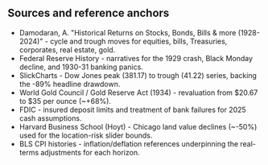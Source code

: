 ## Sources and reference anchors

- Damodaran, A. "Historical Returns on Stocks, Bonds, Bills & more (1928-2024)" - cycle and trough moves for equities, bills, Treasuries, corporates, real estate, gold.
- Federal Reserve History - narratives for the 1929 crash, Black Monday decline, and 1930-31 banking panics.
- SlickCharts - Dow Jones peak (381.17) to trough (41.22) series, backing the -89% headline drawdown.
- World Gold Council / Gold Reserve Act (1934) - revaluation from $20.67 to $35 per ounce (~+68%).
- FDIC - insured deposit limits and treatment of bank failures for 2025 cash assumptions.
- Harvard Business School (Hoyt) - Chicago land value declines (~-50%) used for the location-risk slider bounds.
- BLS CPI histories - inflation/deflation references underpinning the real-terms adjustments for each horizon.
